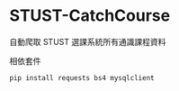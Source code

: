 # STUST-CatchCourse

自動爬取 STUST 選課系統所有通識課程資料

相依套件
```Bash
pip install requests bs4 mysqlclient
```
